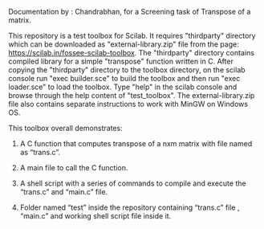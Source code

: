 
Documentation by : Chandrabhan, for a Screening task of Transpose of a matrix.

This repository is a test toolbox for Scilab. It requires "thirdparty" directory which can be downloaded as "external-library.zip" file from the page: https://scilab.in/fossee-scilab-toolbox. The "thirdparty" directory contains compiled library for a simple "transpose" function written in C. After copying the "thirdparty" directory to the toolbox directory, on the scilab console run "exec builder.sce" to build the toolbox and then run "exec loader.sce" to load the toolbox.  Type "help" in the scilab console and browse through the help content of "test_toolbox". The external-library.zip file also contains separate instructions to work with MinGW on Windows OS.

This toolbox overall demonstrates:

1. A C function that computes transpose of a nxm matrix with file named as “trans.c”.

2. A main file to call the C function.

3. A shell script with a series of commands to compile and execute the “trans.c” and “main.c” file. 

4. Folder named “test” inside the repository containing “trans.c” file , “main.c”  and working shell script file inside it.


